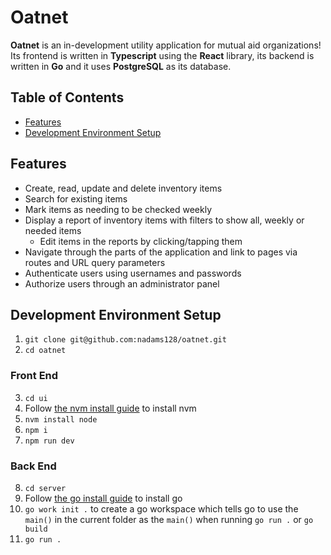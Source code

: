 # Oatnet

**Oatnet** is an in-development utility application for mutual aid organizations! Its frontend is written in **Typescript** using the **React** library, its backend is written in **Go** and it uses **PostgreSQL** as its database.

## Table of Contents
* [Features](#features)
* [Development Environment Setup](#development-environment-setup)

## Features
* Create, read, update and delete inventory items
* Search for existing items
* Mark items as needing to be checked weekly
* Display a report of inventory items with filters to show all, weekly or needed items
  * Edit items in the reports by clicking/tapping them
* Navigate through the parts of the application and link to pages via routes and URL query parameters
* Authenticate users using usernames and passwords
* Authorize users through an administrator panel

## Development Environment Setup
1. `git clone git@github.com:nadams128/oatnet.git`
2. `cd oatnet`
### Front End
3. `cd ui`
4. Follow [the nvm install guide](https://github.com/nvm-sh/nvm?tab=readme-ov-file#installing-and-updating) to install nvm
5. `nvm install node`
6. `npm i`
7. `npm run dev`
### Back End
8. `cd server`
9. Follow [the go install guide](https://go.dev/doc/install) to install go
10. `go work init .` to create a go workspace which tells go to use the `main()` in the current folder as the `main()` when running `go run .` or `go build` 
11. `go run .`
